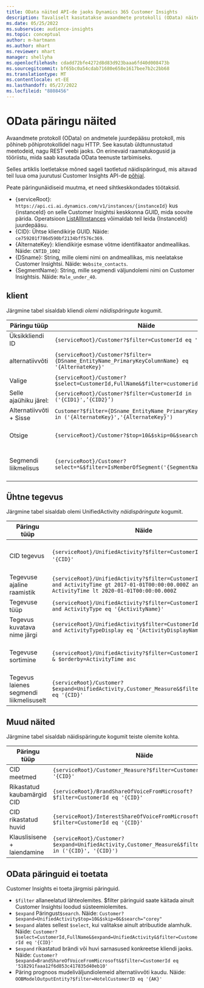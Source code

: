 ```yaml
---
title: OData näited API-de jaoks Dynamics 365 Customer Insights
description: Tavaliselt kasutatakse avaandmete protokolli (OData) näiteid Customer Insightsi API-de päringute tegemiseks andmete ülevaatamiseks.
ms.date: 05/25/2022
ms.subservice: audience-insights
ms.topic: conceptual
author: m-hartmann
ms.author: mhart
ms.reviewer: mhart
manager: shellyha
ms.openlocfilehash: cdadd72bfe4272d8d83d923baaa6fd40d008473b
ms.sourcegitcommit: bf65bc0a54cdab71680e658e1617bee7b2c2bb68
ms.translationtype: MT
ms.contentlocale: et-EE
ms.lasthandoff: 05/27/2022
ms.locfileid: "8808456"
---
```

# <a name="odata-query-examples"></a>OData päringu näited

Avaandmete protokoll (OData) on andmetele juurdepääsu protokoll, mis põhineb põhiprotokollidel nagu HTTP. See kasutab üldtunnustatud meetodeid, nagu REST veebi jaoks. On erinevaid raamatukogusid ja tööriistu, mida saab kasutada OData teenuste tarbimiseks.

Selles artiklis loetletakse mõned sageli taotletud näidispäringud, mis aitavad teil luua oma juurutusi Customer Insights API-de [põhjal](apis.md).

Peate päringunäidiseid muutma, et need sihtkeskkondades töötaksid. 

- {serviceRoot}: `https://api.ci.ai.dynamics.com/v1/instances/{instanceId}` kus {instanceId} on selle Customer Insightsi keskkonna GUID, mida soovite pärida. Operatsioon [ListAllInstances](https://developer.ci.ai.dynamics.com/api-details#api=CustomerInsights&operation=Get-all-instances) võimaldab teil leida {InstanceId} juurdepääsu.
- {CID}: Ühtse kliendikirje GUID. Näide: `ce759201f786d590bf2134bff576c369`.
- {AlternateKey}: kliendikirje esmase võtme identifikaator andmeallikas. Näide: `CNTID_1002`
- {DSname}: String, mille olemi nimi on andmeallikas, mis neelatakse Customer Insightsi. Näide: `Website_contacts`.
- {SegmentName}: String, mille segmendi väljundolemi nimi on Customer Insightsis. Näide: `Male_under_40`.

## <a name="customer"></a>klient

Järgmine tabel sisaldab kliendi *olemi näidispäringute* kogumit.

|Päringu tüüp |Näide  | Märkus.  |
|---------|---------|---------|
|Üksikkliendi ID     | `{serviceRoot}/Customer?$filter=CustomerId eq '{CID}'`          |  |
|alternatiivvõti    | `{serviceRoot}/Customer?$filter={DSname_EntityName_PrimaryKeyColumnName} eq '{AlternateKey}'`         |  Alternatiivsed võtmed püsivad ühtses kliendiolemis       |
|Valige   | `{serviceRoot}/Customer?$select=CustomerId,FullName&$filter=customerid eq '1'`        |         |
|Selle ajaühiku järel:    | `{serviceRoot}/Customer?$filter=CustomerId in ('{CID1}',’{CID2}’)`        |         |
|Alternatiivvõti + Sisse   | `Customer?$filter={DSname_EntityName_PrimaryKeyColumnName} in ('{AlternateKey}','{AlternateKey}')`         |         |
|Otsige  | `{serviceRoot}/Customer?$top=10&$skip=0&$search="string"`        |   Tagastab otsingustringi 10 parimat tulemust.      |
|Segmendi liikmelisus  | `{serviceRoot}/Customer?select=*&$filter=IsMemberOfSegment('{SegmentName}')&$top=10`     | Tagastab segmenteerimisolemi eelseadistatud arvu ridu.      |

## <a name="unified-activity"></a>Ühtne tegevus

Järgmine tabel sisaldab olemi UnifiedActivity *näidispäringute* kogumit.

|Päringu tüüp |Näide  | Märkus.  |
|---------|---------|---------|
|CID tegevus     | `{serviceRoot}/UnifiedActivity?$filter=CustomerId eq '{CID}'`          | Loetleb kindla kliendiprofiili tegevused |
|Tegevuse ajaline raamistik    | `{serviceRoot}/UnifiedActivity?$filter=CustomerId eq '{CID}' and ActivityTime gt 2017-01-01T00:00:00.000Z and ActivityTime lt 2020-01-01T00:00:00.000Z`     |  Kliendiprofiili tegevused aja jooksul       |
|Tegevuse tüüp    |   `{serviceRoot}/UnifiedActivity?$filter=CustomerId eq '{CID}' and ActivityType eq '{ActivityName}'`        |         |
|Tegevus kuvatava nime järgi     | `{serviceRoot}/UnifiedActivity$filter=CustomerId eq ‘{CID}’ and ActivityTypeDisplay eq ‘{ActivityDisplayName}’`        | |
|Tegevuse sortimine    | `{serviceRoot}/UnifiedActivity?$filter=CustomerId eq ‘{CID}’ & $orderby=ActivityTime asc`     |  Tõusvate või kahanevate tegevuste sortimine       |
|Tegevus laienes segmendi liikmelisuselt  |   `{serviceRoot}/Customer?$expand=UnifiedActivity,Customer_Measure&$filter=CustomerId eq '{CID}'`     |         |

## <a name="other-examples"></a>Muud näited

Järgmine tabel sisaldab näidispäringute kogumit teiste olemite kohta.

|Päringu tüüp |Näide  | Märkus.  |
|---------|---------|---------|
|CID meetmed    | `{serviceRoot}/Customer_Measure?$filter=CustomerId eq '{CID}'`          |  |
|Rikastatud kaubamärgid CID    | `{serviceRoot}/BrandShareOfVoiceFromMicrosoft?$filter=CustomerId eq '{CID}'`  |       |
|CID rikastatud huvid    |   `{serviceRoot}/InterestShareOfVoiceFromMicrosoft?$filter=CustomerId eq '{CID}'`       |         |
|Klauslisisene + laiendamine     | `{serviceRoot}/Customer?$expand=UnifiedActivity,Customer_Measure&$filter=CustomerId in ('{CID}', '{CID}')`         | |

## <a name="not-supported-odata-queries"></a>OData päringuid ei toetata

Customer Insights ei toeta järgmisi päringuid.

- `$filter` allaneelatud lähteolemites. $filter päringuid saate käitada ainult Customer Insightsi loodud süsteemiolemites.
- `$expand` Päringust`$search`. Näide: `Customer?$expand=UnifiedActivity$top=10&$skip=0&$search="corey"`
- `$expand` alates sellest `$select`, kui valitakse ainult atribuutide alamhulk. Näide: `Customer?$select=CustomerId,FullName&$expand=UnifiedActivity&$filter=CustomerId eq '{CID}'`
- `$expand` rikastatud brändi või huvi sarnasused konkreetse kliendi jaoks. Näide: `Customer?$expand=BrandShareOfVoiceFromMicrosoft&$filter=CustomerId eq '518291faaa12f6d853c417835d40eb10'`
- Päring prognoos mudeliväljundiolemeid alternatiivvõti kaudu. Näide: `OOBModelOutputEntity?$filter=HotelCustomerID eq '{AK}'`
